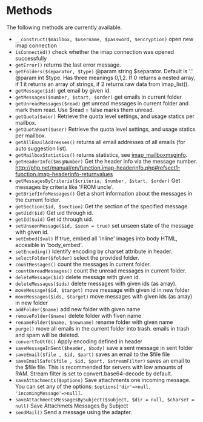 # Methods

The following methods are currently available.

* ``__construct($mailbox, $username, $password, $encryption)`` open new imap connection
* ``isConnected()`` check whether the imap connection was opened successfully
* ``getError()`` returns the last error message.
* ``getFolders($separator, $type)`` @param string $separator. Default is '.' @param int $type. Has three meanings 0,1,2. If 0 returns a nested array, if 1 it returns an array of strings, if 2 returns raw data from imap_list().
* ``getMessage($id)`` get email by given id.
* ``getMessages($number, $start, $order)`` get emails in current folder.
* ``getUnreadMessages($read)`` get unread messages in current folder and mark them read. Use $read = false marks them unread.
* ``getQuota($user)`` Retrieve the quota level settings, and usage statics per mailbox.
* ``getQuotaRoot($user)`` Retrieve the quota level settings, and usage statics per mailbox.
* ``getAllEmailAddresses()`` returns all email addresses of all emails (for auto suggestion list).
* ``getMailboxStatistics()`` returns statistics, see [imap_mailboxmsginfo](http://php.net/manual/de/function.imap-mailboxmsginfo.php).
* ``getHeaderInfo($msgNumber)`` Get the header info via the message number. http://php.net/manual/en/function.imap-headerinfo.php#refsect1-function.imap-headerinfo-returnvalues
* ``getMessagesByCriteria($criteria, $number, $start, $order)`` Get messages by criteria like 'FROM uncle'.
* ``getBriefInfoMessages()`` Get a short information about the messages in the current folder.
* ``getSection($id, $section)`` Get the section of the specified message.
* ``getUid($id)`` Get uid through id.
* ``getId($uid)`` Get id through uid.
* ``setUnseenMessage($id, $seen = true)`` set unseen state of the message with given id.
* ``setEmbed($val)`` If true, embed all 'inline' images into body HTML, accesible in 'body_embed'.
* ``setEncoding()`` Identify encoding by charset attribute in header.
* ``selectFolder($folder)`` select the provided folder.
* ``countMessages()`` count the messages in current folder.
* ``countUnreadMessages()`` count the unread messages in current folder.
* ``deleteMessage($id)`` delete message with given id.
* ``deleteMessages($ids)`` delete messages with given ids (as array).
* ``moveMessage($id, $target)`` move message with given id in new folder
* ``moveMessages($ids, $target)`` move messages with given ids (as array) in new folder
* ``addFolder($name)`` add new folder with given name
* ``removeFolder($name)`` delete folder with fiven name
* ``renameFolder($name, $newname)`` rename folder with given name
* ``purge()`` move all emails in the current folder into trash. emails in trash and spam will be deleted.
* ``convertToUtf8()`` Apply encoding defined in header
* ``saveMessageInSent($header, $body)`` save a sent message in sent folder
* ``saveEmail($file , $id, $part)`` saves an email to the $file file
* ``saveEmailSafe($file , $id, $part, $streamFilter)`` saves an email to the $file file. This is recommended for servers with low amounts of RAM. Stream filter is set to convert.base64-decode by default.
* ``saveAttachments($options)`` Save attachments one incoming message. You can set any of the options: ``$options['dir'=>null, 'incomingMessage'=>null]``.
* ``saveAttachmentsMessagesBySubject($subject, $dir = null, $charset = null)`` Save Attachmets Messages By Subject
* ``sendMail()`` Send a message using the adapter.
